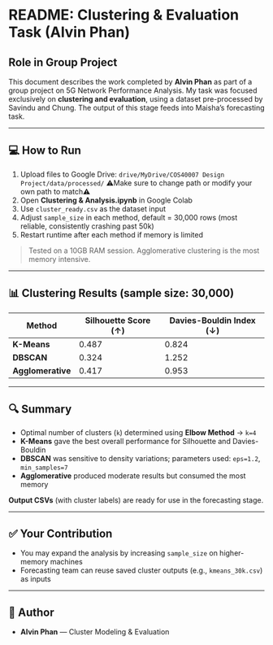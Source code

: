# README: Clustering & Evaluation Task (Alvin Phan)

## Role in Group Project

This document describes the work completed by **Alvin Phan** as part of a group project on 5G Network Performance Analysis. My task was focused exclusively on **clustering and evaluation**, using a dataset pre-processed by Savindu and Chung. The output of this stage feeds into Maisha’s forecasting task.

---

## 💻 How to Run

1. Upload files to Google Drive: `drive/MyDrive/COS40007 Design Project/data/processed/` ⚠️Make sure to change path or modify your own path to match⚠️
2. Open **Clustering & Analysis.ipynb** in Google Colab
3. Use `cluster_ready.csv` as the dataset input
4. Adjust `sample_size` in each method, default = 30,000 rows (most reliable, consistently crashing past 50k)
5. Restart runtime after each method if memory is limited

> Tested on a 10GB RAM session. Agglomerative clustering is the most memory intensive.

---

## 📊 Clustering Results (sample size: 30,000)

| Method            | Silhouette Score (↑) | Davies-Bouldin Index (↓) |
| ----------------- | -------------------- | ------------------------ |
| **K-Means**       | 0.487                | 0.824                    |
| **DBSCAN**        | 0.324                | 1.252                    |
| **Agglomerative** | 0.417                | 0.953                    |

---

## 🔍 Summary

* Optimal number of clusters (`k`) determined using **Elbow Method** → `k=4`
* **K-Means** gave the best overall performance for Silhouette and Davies-Bouldin
* **DBSCAN** was sensitive to density variations; parameters used: `eps=1.2`, `min_samples=7`
* **Agglomerative** produced moderate results but consumed the most memory

**Output CSVs** (with cluster labels) are ready for use in the forecasting stage.

---

## ✅ Your Contribution

* You may expand the analysis by increasing `sample_size` on higher-memory machines
* Forecasting team can reuse saved cluster outputs (e.g., `kmeans_30k.csv`) as inputs

---

## 👤 Author

* **Alvin Phan** — Cluster Modeling & Evaluation
